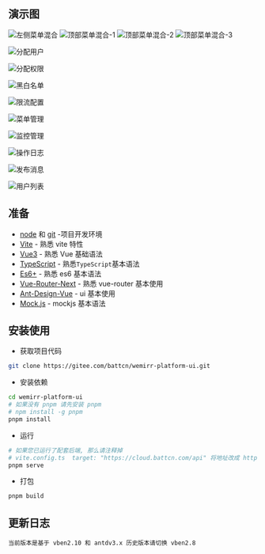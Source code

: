 ## 演示图

![左侧菜单混合](./images/left_mix_style.png)
![顶部菜单混合-1](./images/top_mix.png)
![顶部菜单混合-2](./images/top_mix_style.png)
![顶部菜单混合-3](./images/top_mix_style2.png)

![分配用户](./images/binding_user.png)

![分配权限](./images/binding_res.png)

![黑白名单](./images/blacklist.png)

![限流配置](./images/limit.png)

![菜单管理](./images/menu.png)

![监控管理](./images/monitor.png)

![操作日志](./images/opt_log.png)

![发布消息](./images/publish_message.png)

![用户列表](./images/users.png)

## 准备

- [node](http://nodejs.org/) 和 [git](https://git-scm.com/) -项目开发环境
- [Vite](https://vitejs.dev/) - 熟悉 vite 特性
- [Vue3](https://v3.vuejs.org/) - 熟悉 Vue 基础语法
- [TypeScript](https://www.typescriptlang.org/) - 熟悉`TypeScript`基本语法
- [Es6+](http://es6.ruanyifeng.com/) - 熟悉 es6 基本语法
- [Vue-Router-Next](https://next.router.vuejs.org/) - 熟悉 vue-router 基本使用
- [Ant-Design-Vue](https://2x.antdv.com/docs/vue/introduce-cn/) - ui 基本使用
- [Mock.js](https://github.com/nuysoft/Mock) - mockjs 基本语法

## 安装使用

- 获取项目代码

```bash
git clone https://gitee.com/battcn/wemirr-platform-ui.git
```

- 安装依赖

```bash
cd wemirr-platform-ui
# 如果没有 pnpm 请先安装 pnpm
# npm install -g pnpm
pnpm install

```

- 运行

```bash
# 如果您已运行了配套后端, 那么请注释掉
# vite.config.ts  target: "https://cloud.battcn.com/api" 将地址改成 http://localhost:9000
pnpm serve
```

- 打包

```bash
pnpm build
```

## 更新日志

```
当前版本是基于 vben2.10 和 antdv3.x 历史版本请切换 vben2.8
```
